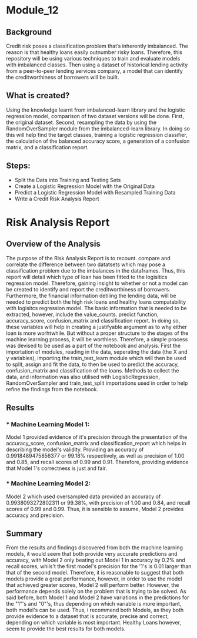 # Module_12

## Background 

Credit risk poses a classification problem that’s inherently imbalanced. The reason is that healthy loans easily outnumber risky loans. Therefore, this repository will be using various techniques to train and evaluate models with imbalanced classes. Then using a dataset of historical lending activity from a peer-to-peer lending services company, a model that can identify the creditworthiness of borrowers will be built.

## What is created?
Using the knowledge learnt from imbalanced-learn library and the logistic regression model, comparison of two dataset versions will be done. First, the original dataset. Second, resampling the data by using the RandomOverSampler module from the imbalanced-learn library. In doing so this will help find the target classes, training a logistic regression classifier, the calculation of the balanced accuracy score, a generation of a confusion matrix, and a classification report. 

## Steps:

- Split the Data into Training and Testing Sets
- Create a Logistic Regression Model with the Original Data
- Predict a Logistic Regression Model with Resampled Training Data
- Write a Credit Risk Analysis Report

# Risk Analysis Report

## Overview of the Analysis

The purpose of the Risk Analysis Report is to recount. compare and correlate the difference between two datatsets which may pose a classification problem due to the imbalances in the dataframes. Thus, this report will detail which type of loan has been fitted to the logisitics regression model. Therefore, gaining insight to whether or not a model can be created to identify and report the creditworthiness of borrowers. Furthermore, the financial information detiling the lending data, will be needed to predict both the high risk loans and healthy loans compatability with logisitcs regression model. The basic information that is needed to be extracted, however, include the value_counts. predict function, accuracy_score, confusion_matrix and classification report. In doing so, these variables will help in creating a justifyable argument as to why either loan is more worhtwhile. But without a proper structure to the stages of the machine learning process, it will be worthless. Therefore, a simple process was devised to be used as a part of the notebook and analysis. First the importation of modules, reading in the data, seperating the data (the X and y variables), importing the train_test_learn module which will then be used to split, assign and fit the data, to then be used to predict the accuracy, confusion_matrix and classification of the loans. Methods to collect the data, and information was also utilised with LogisticRegression, RandomOverSampler and train_test_split importations used in order to help refine the findings from the notebook.

## Results

### * Machine Learning Model 1:
  
Model 1 provided evidence of it's precision through the presentation of the accuracy_score, confusion_matrix and classification_report which helps in describing the model's validity. Providing an accuracy of 0.9918489475856377 or 99.18% respectively, as well as precision of 1.00 and 0.85, and recall scores of 0.99 and 0.91. Therefore, providing evidence that Model 1's correctness is just and fair.

### * Machine Learning Model 2:

Model 2 which used oversampled data provided an accuracy of 0.9938093272802311 or 99.38%, with precision of 1.00 and 0.84, and recall scores of 0.99 and 0.99. Thus, it is sensible to assume, Model 2 provides accuracy and precision.

## Summary

From the results and findings discovered from both the machine learning models, it would seem that both provide very accurate predictions and accuracy, with Model 2 only beating out Model 1 in accuracy by 0.2% and recall scores, whils't the first model's precision for the '1's is 0.01 larger than that of 
the second model. Therefore, it is reasonable to suggest that both models provide a great performance, however, in order to use the model that achieved greater scores, Model 2 will perform better. However, the performance depends solely on the problem that is trying to be solved. As said before, both Model 1 and Model 2 have variations in the predictions for the "1"'s and "0"'s, thus depending on which variable is more important, both model's can be used. Thus, i recommend both Models, as they both provide evidence to a dataset that is accurate, precise and correct, depending on which variable is most important. Healthy Loans however, seem to provide the best results for both models.
